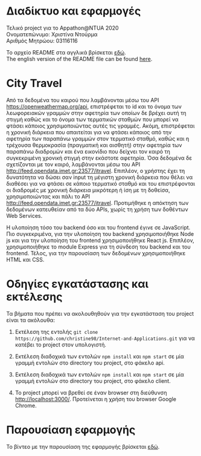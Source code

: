 # Διαδίκτυο και εφαρμογές 
 Τελικό project για το Αppathon@NTUA 2020  
 Ονοματεπώνυμο: Χριστίνα Ντούρμα  
 Αριθμός Μητρώου: 03116116  
 
 Το αρχείο README στα αγγλικά βρίσκεται [εδώ](README.md).  
 The english version of the README file can be found [here](README.md).

# City Travel
 Από τα δεδομένα του καιρού που λαμβάνονται μέσω του API https://openweathermap.org/api, επιστρέφεται το id και το όνομα των λεωφορειακών γραμμών στην αφετηρία των οποίων δε βρέχει αυτή τη στιγμή καθώς και το όνομα των τερματικών σταθμών που μπορεί να φτάσει κάποιος χρησιμοποιώντας αυτές τις γραμμές. Ακόμη, επιστρέφεται η χρονική διάρκεια που απαιτείται για να φτάσει κάποιος από την αφετηρία των παραπάνω γραμμών στον τερματικό σταθμό, καθώς και η τρέχουσα θερμοκρασία (πραγματική και αισθητή) στην αφετηρία των παραπάνω διαδρομών και ένα εικονίδιο που δείχνει τον καιρό τη συγκεκριμένη χρονική στιγμή στην εκάστοτε αφετηρία. Όσα δεδομένα δε σχετίζονται με τον καιρό, λαμβάνονται μέσω του API http://feed.opendata.imet.gr:23577/itravel.
 Επιπλέον, ο χρήστης έχει τη δυνατότητα να δώσει σαν input τη μέγιστη χρονική διάρκεια που θέλει να διαθέσει για να φτάσει σε κάποιο τερματικό σταθμό και του επιστρέφονται οι διαδρομές με χρονική διάρκεια μικρότερη ή ίση με τη δοθείσα, χρησιμοποιώντας και πάλι το API http://feed.opendata.imet.gr:23577/itravel. Προτιμήθηκε η απόκτηση των δεδομένων κατευθείαν από τα δύο APIs, χωρίς τη χρήση των δοθέντων Web Services.

 Η υλοποίηση τόσο του backend όσο και του frontend έγινε σε JavaScript. Πιο συγκεκριμένα, για την υλοποίηση του backend χρησιμοποιήθηκε Node js και για την υλοποίηση του frontend χρησιμοποιήθηκε React js. Επιπλέον, χρησιμοποιήθηκε το module Express για τη σύνδεση του backend και του frontend. Τέλος, για την παρουσίαση των δεδομένων χρησιμοποιήθηκε HTML και CSS.


# Οδηγίες εγκατάστασης και εκτέλεσης

Τα βήματα που πρέπει να ακολουθηθούν για την εγκατάσταση του project είναι τα ακόλουθα:
1. Εκτέλεση της εντολής `git clone https://github.com/christine98/Internet-and-Applications.git` για να κατέβει το project στον υπολογιστή.

2. Εκτέλεση διαδοχικά των εντολών `npm install` και `npm start` σε μία γραμμή εντολών στο directory του project, στο φάκελο api.

3. Εκτέλεση διαδοχικά των εντολών `npm install` και `npm start` σε μία γραμμή εντολών στο directory του project, στο φάκελο client.

4. Το project μπορεί να βρεθεί σε έναν browser στη διεύθυνση <http://localhost:3000/>. Προτείνεται η χρήση του browser Google Chrome.


# Παρουσίαση εφαρμογής
Το βίντεο με την παρουσίαση της εφαρμογής βρίσκεται [εδώ](<https://www.youtube.com/watch?v=ad0WYS_qlyY&feature=youtu.be>).
